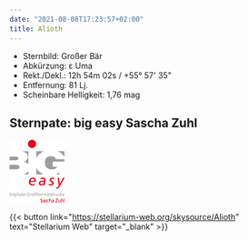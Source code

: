 ```yaml
---
date: "2021-08-08T17:23:57+02:00"
title: Alioth
---
```


- Sternbild: Großer Bär
- Abkürzung: ε Uma
- Rekt./Dekl.: 12h 54m 02s / +55° 57' 35"
- Entfernung: 81 Lj.
- Scheinbare Helligkeit: 1,76 mag

## Sternpate: big easy Sascha Zuhl

![big easy logo](big-easy-logo.jpg)

{{< button link="https://stellarium-web.org/skysource/Alioth" text="Stellarium Web" target="_blank" >}}

